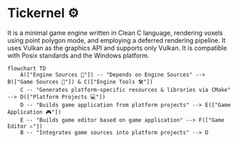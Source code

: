 # Tickernel ⚙
 It is a minimal game engine written in Clean C language, rendering voxels using point polygon mode, and employing a deferred rendering pipeline. It uses Vulkan as the graphics API and supports only Vulkan. It is compatible with Posix standards and the Windows platform.

``` mermaid
flowchart TD
    A(["Engine Sources 📘"]) -- "Depends on Engine Sources" --> B(["Game Sources 📙"]) & C(["Engine Tools 🛠️"])
    C -- "Generates platform-specific resources & libraries via CMake" --> D(["Platform Projects 💻"])
    D -- "Builds game application from platform projects" --> E(["Game Application 🎮"])
    E -- "Builds game editor based on game application" --> F(["Game Editor ✍️"])
    B -- "Integrates game sources into platform projects" --> D
```

